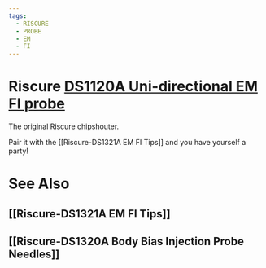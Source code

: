 ```yaml
---
tags:
  - RISCURE
  - PROBE
  - EM
  - FI
---
```


# Riscure [DS1120A Uni-directional EM FI probe](https://www.keysight.com/us/en/product/DS1120A/unidirectional-fault-injection-probe.html)
The original Riscure chipshouter.

Pair it with the [[Riscure-DS1321A EM FI Tips]] and you have yourself a party!

# See Also
## [[Riscure-DS1321A EM FI Tips]] 
## [[Riscure-DS1320A Body Bias Injection Probe Needles]]


